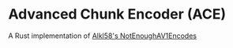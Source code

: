 # Advanced Chunk Encoder (ACE)
A Rust implementation of [Alkl58's NotEnoughAV1Encodes](https://github.com/Alkl58/NotEnoughAV1Encodes)
